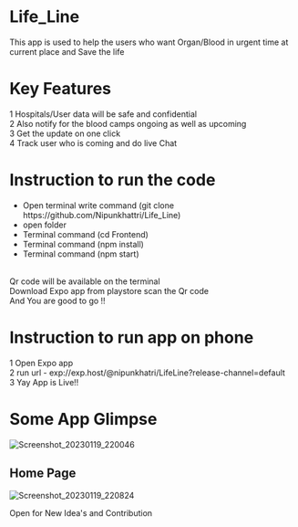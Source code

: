 # Life_Line

This app is used to help the users who want Organ/Blood in urgent time at current place and Save the life

# Key Features

1 Hospitals/User data will be safe and confidential</br>
2 Also notify for the blood camps ongoing as well as upcoming</br>
3 Get the update on one click</br>
4 Track user who is coming and do live Chat</br>

# Instruction to run the code 
<ul>
<li>Open terminal write command (git clone https://github.com/Nipunkhattri/Life_Line)</li>
<li>open folder</li>
<li>Terminal command (cd Frontend)</li>
<li>Terminal command (npm install)</li>
<li>Terminal command (npm start)</li>
</ul>
</br>
Qr code will be available on the terminal</br>
Download Expo app from playstore scan the Qr code </br>
And You are good to go !!
</br>

# Instruction to run app on phone

1 Open Expo app</br>
2 run url - exp://exp.host/@nipunkhatri/LifeLine?release-channel=default</br>
3 Yay App is Live!!

# Some App Glimpse

![Screenshot_20230119_220046](https://user-images.githubusercontent.com/95367416/213506557-b2585486-3397-4047-acf2-fe3e3a42364c.png)

## Home Page

![Screenshot_20230119_220824](https://user-images.githubusercontent.com/95367416/213506685-aff5f559-c626-43f0-9c71-3830ce1afcff.png)


Open for New Idea's and Contribution
